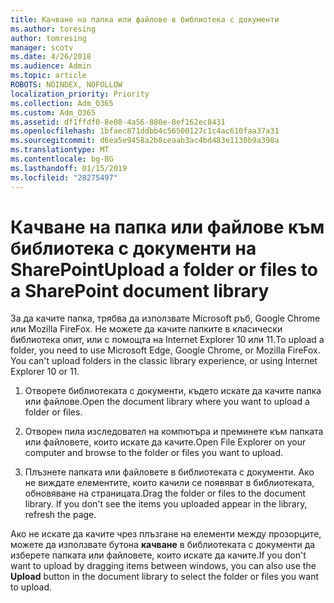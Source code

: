 ```yaml
---
title: Качване на папка или файлове в библиотека с документи
ms.author: toresing
author: tomresing
manager: scotv
ms.date: 4/26/2018
ms.audience: Admin
ms.topic: article
ROBOTS: NOINDEX, NOFOLLOW
localization_priority: Priority
ms.collection: Adm_O365
ms.custom: Adm_O365
ms.assetid: df1ffdf0-8e08-4a56-880e-8ef162ec8431
ms.openlocfilehash: 1bfaec871ddbb4c56500127c1c4ac610faa37a31
ms.sourcegitcommit: d6ea5e9458a2b8ceaab3ac4bd483e1130b9a398a
ms.translationtype: MT
ms.contentlocale: bg-BG
ms.lasthandoff: 01/15/2019
ms.locfileid: "28275497"
---
```

# <a name="upload-a-folder-or-files-to-a-sharepoint-document-library"></a><span data-ttu-id="d3cad-102">Качване на папка или файлове към библиотека с документи на SharePoint</span><span class="sxs-lookup"><span data-stu-id="d3cad-102">Upload a folder or files to a SharePoint document library</span></span>

<span data-ttu-id="d3cad-p101">За да качите папка, трябва да използвате Microsoft ръб, Google Chrome или Mozilla FireFox. Не можете да качите папките в класически библиотека опит, или с помощта на Internet Explorer 10 или 11.</span><span class="sxs-lookup"><span data-stu-id="d3cad-p101">To upload a folder, you need to use Microsoft Edge, Google Chrome, or Mozilla FireFox. You can't upload folders in the classic library experience, or using Internet Explorer 10 or 11.</span></span>
  
1. <span data-ttu-id="d3cad-105">Отворете библиотеката с документи, където искате да качите папка или файлове.</span><span class="sxs-lookup"><span data-stu-id="d3cad-105">Open the document library where you want to upload a folder or files.</span></span>
    
2. <span data-ttu-id="d3cad-106">Отворен пила изследовател на компютъра и преминете към папката или файловете, които искате да качите.</span><span class="sxs-lookup"><span data-stu-id="d3cad-106">Open File Explorer on your computer and browse to the folder or files you want to upload.</span></span>
    
3. <span data-ttu-id="d3cad-p102">Плъзнете папката или файловете в библиотеката с документи. Ако не виждате елементите, които качили се появяват в библиотеката, обновяване на страницата.</span><span class="sxs-lookup"><span data-stu-id="d3cad-p102">Drag the folder or files to the document library. If you don't see the items you uploaded appear in the library, refresh the page.</span></span> 
    
<span data-ttu-id="d3cad-109">Ако не искате да качите чрез плъзгане на елементи между прозорците, можете да използвате бутона **качване** в библиотеката с документи да изберете папката или файловете, които искате да качите.</span><span class="sxs-lookup"><span data-stu-id="d3cad-109">If you don't want to upload by dragging items between windows, you can also use the **Upload** button in the document library to select the folder or files you want to upload.</span></span> 
  

